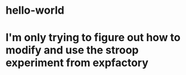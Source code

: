 # hello-world
# I'm only trying to figure out how to modify and use the stroop experiment from expfactory
